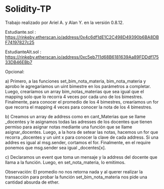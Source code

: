 # Solidity-TP
 
Trabajo realizado por Ariel A. y Alan Y. en la versión 0.8.12.

Estudiante.sol : https://rinkeby.etherscan.io/address/0x4c6df1dE1C2C498D49390b6BA8DBF74197827c25

EstudianteAlt.sol : https://rinkeby.etherscan.io/address/0xc5eb711d68B6181639Aa89FDDdf17533DB46EBb7

Opcional:

a) Primero, a las funciones set_bim_nota_materia, bim_nota_materia y aprobo le agregaríamos un uint bimestre en los parámetros a completar. Luego, crearíamos un array bim_notas_materias que sea igual que el mapping solo que lo recorra 4 veces por cada uno de los bimestres. Finalmente, para conocer el promedio de los 4 bimestres, crearíamos un for que recorra el mapping 4 veces para conocer la nota de los 4 bimestres.

b) Creamos un array de address como en cant_Materias que se llame _docentes y le asignamos todas las adresses de los docentes que tienen permiso para asignar notas mediante una función que se llame asignar_docentes. Luego, a la hora de setear las notas, hacemos un for que recorra _docentes y un uint x para conocer la clave de cada address. Si una addres es igual al msg.sender, cortamos el for. Finalmente, en el require ponemos que msg.sender sea igual _docentes[x].

c) Declaramos un event que toma un mensaje y la address del docente que llama a la función. Luego, en set_nota_materia, lo emitimos.

Observación: El promedio no nos retorna nada y al querer realizar la transacción para probar la función set_bim_nota_materia nos pide una cantidad absurda de ether.


